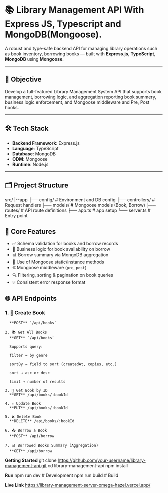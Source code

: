 # 📚 Library Management API With Express JS, Typescript and MongoDB(Mongoose).

A robust and type-safe backend API for managing library operations such as book inventory, borrowing books — built with 
**Express.js**, 
**TypeScript**, 
**MongoDB** using **Mongoose**.

---

## 🎯 Objective

Develop a full-featured Library Management System API that supports book management, borrowing logic, and aggregation reporting book summery, business logic enforcement, and Mongoose middleware and Pre, Post hooks.

---

## 🛠️ Tech Stack

- **Backend Framework**: Express.js
- **Language**: TypeScript
- **Database**: MongoDB
- **ODM**: Mongoose
- **Runtime**: Node.js

---

## 🗂️ Project Structure
src/
|--app
    ├── config/ # Environment and DB config
    ├── controllers/ # Request handlers
    ├── models/ # Mongoose models (Book, Borrow)
    ├── routes/ # API route definitions
├── app.ts # app setup
└── server.ts # Entry point

## 🔧 Core Features

- ✅ Schema validation for books and borrow records
- 🔁 Business logic for book availability on borrow
- 📊 Borrow summary via MongoDB aggregation
- 🧠 Use of Mongoose static/instance methods
- ⛓️ Mongoose middleware (`pre`, `post`)
- 🔍 Filtering, sorting & pagination on book queries
- 💡 Consistent error response format

## 🌐 API Endpoints

### 1. 📘 Create Book
      **POST** `/api/books`

    2. 📚 Get All Books
      **GET** `/api/books`

      Supports query:

      filter → by genre

      sortBy → field to sort (createdAt, copies, etc.)

      sort → asc or desc

      limit → number of results

    3. 📖 Get Book by ID
      **GET** /api/books/:bookId
    
    4. ✏️ Update Book
      **PUT** /api/books/:bookId

    5. ❌ Delete Book
      **DELETE** /api/books/:bookId

    6. 📥 Borrow a Book
      **POST** /api/borrow

    7. 📊 Borrowed Books Summary (Aggregation)
      **GET** /api/borrow

**Getting Started**
    git clone https://github.com/your-username/library-management-api.git
    cd library-management-api
    npm install

**Run**
npm run dev        # Development
npm run build      # Build

**Live Link**
https://library-management-server-omega-hazel.vercel.app/






